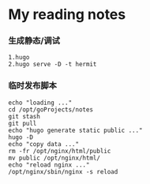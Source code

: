 # My reading notes

### 生成静态/调试

```text
1.hugo
2.hugo serve -D -t hermit
```
### 临时发布脚本

```shell
echo "loading ..."
cd /opt/goProjects/notes
git stash
git pull
echo "hugo generate static public ..."
hugo -D
echo "copy data ..."
rm -fr /opt/nginx/html/public
mv public /opt/nginx/html/
echo "reload nginx ..."
/opt/nginx/sbin/nginx -s reload
```

